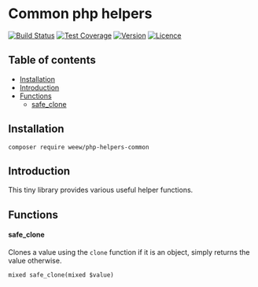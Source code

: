 # Common php helpers

[![Build Status](https://img.shields.io/travis/weew/php-helpers-common.svg)](https://travis-ci.org/weew/php-helpers-common)
[![Test Coverage](https://img.shields.io/coveralls/weew/php-helpers-common.svg)](https://coveralls.io/github/weew/php-helpers-common)
[![Version](https://img.shields.io/packagist/v/weew/php-helpers-common.svg)](https://packagist.org/packages/weew/php-helpers-common)
[![Licence](https://img.shields.io/packagist/l/weew/php-helpers-common.svg)](https://packagist.org/packages/weew/php-helpers-common)

## Table of contents

- [Installation](#installation)
- [Introduction](#introduction)
- [Functions](#functions)
    - [safe_clone](#safe_clone)

## Installation

`composer require weew/php-helpers-common`

## Introduction

This tiny library provides various useful helper functions.

## Functions

#### safe\_clone

Clones a value using the `clone` function if it is an object, simply returns the value otherwise.

`mixed safe_clone(mixed $value)`
